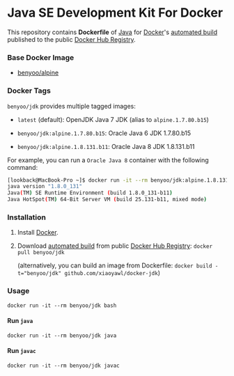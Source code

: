 # Java SE Development Kit For Docker


This repository contains **Dockerfile** of [Java](https://www.java.com/) for [Docker](https://www.docker.com/)'s [automated build](https://hub.docker.com/r/benyoo/jdk/tags/) published to the public [Docker Hub Registry](https://registry.hub.docker.com/).


### Base Docker Image

* [benyoo/alpine](https://hub.docker.com/r/benyoo/alpine/)


### Docker Tags

`benyoo/jdk` provides multiple tagged images:

* `latest` (default): OpenJDK Java 7 JDK (alias to `alpine.1.7.80.b15`)

* `benyoo/jdk:alpine.1.7.80.b15`: Oracle Java 6 JDK 1.7.80.b15
* `benyoo/jdk:alpine.1.8.131.b11`: Oracle Java 8 JDK 1.8.131.b11

For example, you can run a `Oracle Java 8` container with the following command:

```bash
[lookback@MacBook-Pro ~]$ docker run -it --rm benyoo/jdk:alpine.1.8.131.b11 java -version
java version "1.8.0_131"
Java(TM) SE Runtime Environment (build 1.8.0_131-b11)
Java HotSpot(TM) 64-Bit Server VM (build 25.131-b11, mixed mode)
```

### Installation

1. Install [Docker](https://www.docker.com/).

2. Download [automated build](https://hub.docker.com/r/benyoo/jdk/tags/) from public [Docker Hub Registry](https://registry.hub.docker.com/): `docker pull benyoo/jdk`

   (alternatively, you can build an image from Dockerfile: `docker build -t="benyoo/jdk" github.com/xiaoyawl/docker-jdk`)


### Usage

    docker run -it --rm benyoo/jdk bash

#### Run `java`

    docker run -it --rm benyoo/jdk java

#### Run `javac`

    docker run -it --rm benyoo/jdk javac

